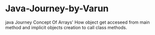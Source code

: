 # Java-Journey-by-Varun
java Journey
Concept Of Arrays'
How object get acceseed from main method and implicit objects creation to call class methods.
